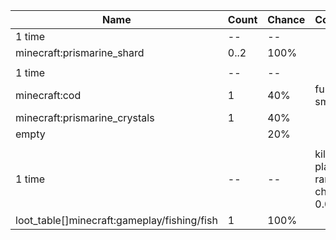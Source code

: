 | Name                                        | Count | Chance | Comment                                 |
| ------------------------------------------- | ----- | ------ | --------------------------------------- |
| 1 time                                      |    -- |     -- |                                         |
| minecraft:prismarine_shard                  |  0..2 |   100% |                                         |
|                                             |       |        |                                         |
| 1 time                                      |    -- |     -- |                                         |
| minecraft:cod                               |     1 |    40% | furnace smelt                           |
| minecraft:prismarine_crystals               |     1 |    40% |                                         |
| empty                                       |       |    20% |                                         |
|                                             |       |        |                                         |
| 1 time                                      |    -- |     -- | killed by player, random chance: 0.025% |
| loot_table[]minecraft:gameplay/fishing/fish |     1 |   100% |                                         |